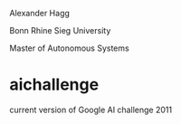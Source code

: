 Alexander Hagg 

Bonn Rhine Sieg University

Master of Autonomous Systems

aichallenge
===
current version of Google AI challenge 2011